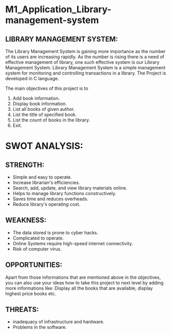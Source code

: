 # M1_Application_Library-management-system
## LIBRARY MANAGEMENT SYSTEM:
The Library Management System is gaining  more importance as the number of its users are increasing rapidly. As the number is rising there is a need of effective management of library, one such effective system is our Library Management System. 
Library Management System is a simple management system for monitoring and controlling transactions in a library. The Project is developed in C language. 

The main objectives of this project is to 

1. Add book information.
2. Display book information.
3. List all books of given author.
4. List the title of specified book.
5. List the count of books in the library.
6. Exit.

# SWOT ANALYSIS:
## STRENGTH:
* Simple and easy to operate.
* Increase librarian's efficiencies.
* Search, add, update, and view library materials online.
* Helps to manage library functions constructively.
* Saves time and reduces overheads.
* Reduce library's operating cost.

## WEAKNESS:
* The data stored is prone to cyber hacks.
* Complicated to operate.
* Online Systems require high-speed internet connectivity.
* Risk of computer virus.

## OPPORTUNITIES:
Apart from those informations that are mentioned above in the objectives, you can also use your ideas how to take this project to next level by adding more informations like:
Display all the books that are available, display highest price books etc. 

## THREATS:
 * inadequacy of infrastructure and hardware.
 * Problems in the software.
